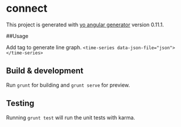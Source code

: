 # connect

This project is generated with [yo angular generator](https://github.com/yeoman/generator-angular)
version 0.11.1.

##Usage

Add tag to generate line graph.
  `<time-series data-json-file="json"></time-series>`

## Build & development

Run `grunt` for building and `grunt serve` for preview.

## Testing

Running `grunt test` will run the unit tests with karma.
